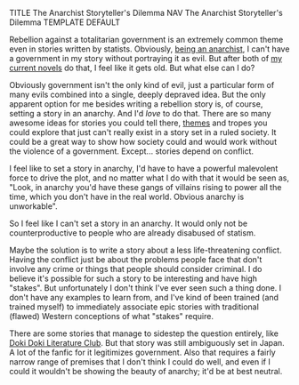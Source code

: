 TITLE The Anarchist Storyteller's Dilemma
NAV The Anarchist Storyteller's Dilemma
TEMPLATE DEFAULT

Rebellion against a totalitarian government is an extremely common theme even in stories written by statists. Obviously, [being an anarchist](/protagonism/anarchism), I can't have a government in my story without portraying it as evil. But after both of [my current novels](/works/) do that, I feel like it gets old. But what else can I do?

Obviously government isn't the only kind of evil, just a particular form of many evils combined into a single, deeply depraved idea. But the only apparent option for me besides writing a rebellion story is, of course, setting a story in an anarchy. And I'd *love* to do that. There are so many awesome ideas for stories you could tell there, [themes](themes) and tropes you could explore that just can't really exist in a story set in a ruled society. It could be a great way to show how society could and would work without the violence of a government. Except... stories depend on conflict.

I feel like to set a story in anarchy, I'd have to have a powerful malevolent force to drive the plot, and no matter what I do with that it would be seen as, "Look, in anarchy you'd have these gangs of villains rising to power all the time, which you don't have in the real world. Obvious anarchy is unworkable".

So I feel like I can't set a story in an anarchy. It would only not be counterproductive to people who are already disabused of statism.

Maybe the solution is to write a story about a less life-threatening conflict. Having the conflict just be about the problems people face that don't involve any crime or things that people should consider criminal. I do believe it's possible for such a story to be interesting and have high "stakes". But unfortunately I don't think I've ever seen such a thing done. I don't have any examples to learn from, and I've kind of been trained (and trained myself) to immediately associate epic stories with traditional (flawed) Western conceptions of what "stakes" require.

There are some stories that manage to sidestep the question entirely, like [Doki Doki Literature Club](/reviews/ddlc). But that story was still ambiguously set in Japan. A lot of the fanfic for it legitimizes government. Also that requires a fairly narrow range of premises that I don't think I could do well, and even if I could it wouldn't be showing the beauty of anarchy; it'd be at best neutral.
